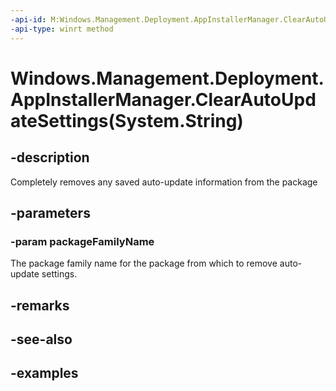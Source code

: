 ```yaml
---
-api-id: M:Windows.Management.Deployment.AppInstallerManager.ClearAutoUpdateSettings(System.String)
-api-type: winrt method
---
```


# Windows.Management.Deployment.AppInstallerManager.ClearAutoUpdateSettings(System.String)

<!--
public void ClearAutoUpdateSettings (string packageFamilyName);
-->


## -description

Completely removes any saved auto-update information from the package

## -parameters

### -param packageFamilyName

The package family name for the package from which to remove auto-update settings.

## -remarks

## -see-also

## -examples


